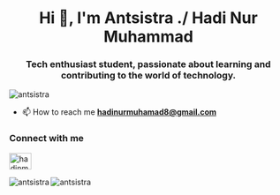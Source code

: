 <h1 align="center">Hi 👋, I'm Antsistra ./ Hadi Nur Muhammad</h1>
<h3 align="center">Tech enthusiast student, passionate about learning and contributing to the world of technology.</h3>

<p align="left"> <img src="https://komarev.com/ghpvc/?username=antsistra&label=Profile%20views&color=0e75b6&style=flat" alt="antsistra" /> </p>



- 📫 How to reach me **hadinurmuhamad8@gmail.com**

<h3 align="left">Connect with me</h3>
<p align="left">
<a href="https://instagram.com/hadinmd_" target="blank"><img align="center" src="https://raw.githubusercontent.com/rahuldkjain/github-profile-readme-generator/master/src/images/icons/Social/instagram.svg" alt="hadinmd_" height="30" width="40" /></a>
</p>


<p><img align="left" src="https://github-readme-stats.vercel.app/api/top-langs?username=antsistra&show_icons=true&locale=en&layout=compact" alt="antsistra"/></p>


<p><img align="center" src="https://github-readme-streak-stats.herokuapp.com/?user=antsistra&" alt="antsistra" /></p>
